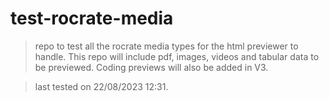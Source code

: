 # test-rocrate-media

> repo to test all the rocrate media types for the html previewer to handle.
> This repo will include pdf, images, videos and tabular data to be previewed.
> Coding previews will also be added in V3.

> last tested on 22/08/2023 12:31.
